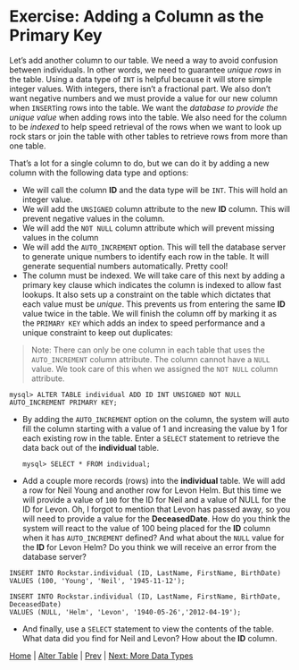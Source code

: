# Exercise: Adding a Column as the Primary Key

Let’s add another column to our table.  We need a way to avoid confusion between individuals.  In other words, we need to guarantee _unique rows_ in the table. Using a data type of `INT` is helpful because it will store simple integer values.  With integers, there isn’t a fractional part.  We also don’t want negative numbers and we must provide a value for our new column when `INSERT`ing rows into the table.  We want the _database to provide the unique value_ when adding rows into the table.  We also need for the column to be _indexed_ to help speed retrieval of the rows when we want to look up rock stars or join the table with other tables to retrieve rows from more than one table.

That’s a lot for a single column to do, but we can do it by adding a new column with the following data type and options:

- We will call the column **ID** and the data type will be `INT`.  This will hold an integer value.  
- We will add the `UNSIGNED` column attribute to the new **ID** column.  This will prevent negative values in the column.
- We will add the `NOT NULL` column attribute which will prevent missing values in the column
- We will add the  `AUTO_INCREMENT` option.   This will tell the database server to generate unique numbers to identify each row in the table.   It will generate sequential numbers automatically.  Pretty cool!  
-	The column must be indexed.  We will take care of this next by adding a primary key clause which indicates the column is indexed to allow fast lookups.  It also sets up a constraint on the table which dictates that each value must be _unique_.   This prevents us from entering the same **ID** value twice in the table.  We will finish the column off by marking it as the `PRIMARY KEY` which adds an index to speed performance and a unique constraint to keep out duplicates:

  > Note:  There can only be one column in each table that uses the `AUTO_INCREMENT` column attribute. The column cannot have a `NULL` value.  We took care of this when we assigned the `NOT NULL` column attribute.  

  ```
  mysql> ALTER TABLE individual ADD ID INT UNSIGNED NOT NULL AUTO_INCREMENT PRIMARY KEY;
  ```

- By adding the `AUTO_INCREMENT` option on the column, the system will auto fill the column starting with a value of 1 and increasing the value by 1 for each existing row in the table.  Enter a `SELECT` statement to retrieve the data back out of the **individual** table.

  ```
  mysql> SELECT * FROM individual;
  ```

-	Add a couple more records (rows) into the **individual** table. We will add a row for Neil Young and another row for Levon Helm.  But this time we will provide a value of `100` for the ID for Neil and a value of NULL for the ID for Levon.  Oh, I forgot to mention that Levon has passed away, so you will need to provide a value for the **DeceasedDate**.  How do you think the system will react to the value of 100 being placed for the **ID** column when it has `AUTO_INCREMENT` defined?  And what about the `NULL` value for the **ID** for Levon Helm?  Do you think we will receive an error from the database server?  

  ```
  INSERT INTO Rockstar.individual (ID, LastName, FirstName, BirthDate)
  VALUES (100, 'Young', 'Neil', '1945-11-12');

  INSERT INTO Rockstar.individual (ID, LastName, FirstName, BirthDate, DeceasedDate)
  VALUES (NULL, 'Helm', 'Levon', '1940-05-26','2012-04-19');
  ```

-	And finally, use a `SELECT` statement to view the contents of the table.  What data did you find for Neil and Levon?  How about the **ID** column.

[Home](/)  |  [Alter Table](/6-alter-table/)  |  [Prev](/6-alter-table/1) |  [Next:  More Data Types](/7-more-data-types/)

